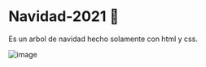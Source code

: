 # Navidad-2021 🎄
Es un arbol de navidad hecho solamente con html y css.

![image](https://user-images.githubusercontent.com/54439985/174450806-d67de6c0-699f-4801-b803-deab3ae43fcc.png)
